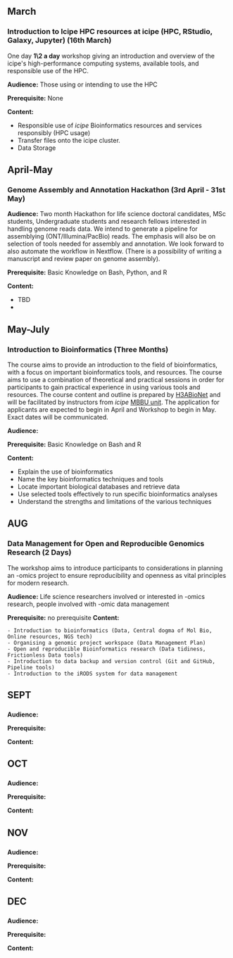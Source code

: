 ## March
### Introduction to Icipe HPC resources at icipe (HPC, RStudio, Galaxy, Jupyter) (16th March)
One day **1\2 a day** workshop giving an introduction and overview of the icipe's high-performance computing systems, available tools, and responsible use of the HPC.

**Audience:** 
Those using or intending to use the HPC

**Prerequisite:** None

**Content:**
- Responsible use of _icipe_ Bioinformatics resources and services  responsibly (HPC usage)
- Transfer files onto the icipe cluster.
- Data Storage

## April-May
### Genome Assembly and Annotation Hackathon (3rd April - 31st May)
**Audience:** 
Two month Hackathon for life science doctoral candidates, MSc students, Undergraduate students and research fellows interested in handling genome reads data. 
We intend to generate a pipeline for assemblying (ONT/Illumina/PacBio) reads. The emphasis will also be on selection of tools needed for assembly and annotation. We look forward to also automate the workflow in Nextflow. (There is a possibility of writing a manuscript and review paper on genome assembly).

**Prerequisite:** Basic Knowledge on Bash, Python, and R

**Content:**
- TBD
- 

## May-July 
### Introduction to Bioinformatics (Three Months)
The course aims to provide an introduction to the field of bioinformatics, with a focus on important bioinformatics tools, and resources. The course aims to use a combination of theoretical and practical sessions in order for participants to gain practical experience in using various tools and resources.
The course content and outline is prepared by [H3ABioNet](https://www.h3abionet.org/categories/introduction-to-bioinformatics-training-2022) and will be facilitated by instructors from _icipe_ [MBBU unit](https://mbbu.github.io/). The application for applicants are expected to begin in April and Workshop to begin in May. Exact dates will be communicated.

**Audience:**

**Prerequisite:** Basic Knowledge on Bash and R


**Content:**
>
  - Explain the use of bioinformatics
  - Name the key bioinformatics techniques and tools
  - Locate important biological databases and retrieve data
  - Use selected tools effectively to run specific bioinformatics analyses
  - Understand the strengths and limitations of the various techniques

## AUG
### Data Management for Open and Reproducible Genomics Research (2 Days)
The workshop aims to introduce participants to considerations in planning an -omics project to ensure reproducibility and openness as vital principles for modern research.

**Audience:** 
Life science researchers involved or interested in -omics research, people involved with -omic data management

**Prerequisite:**
no prerequisite 
**Content:**
>
    - Introduction to bioinformatics (Data, Central dogma of Mol Bio, Online resources, NGS tech)
    - Organising a genomic project workspace (Data Management Plan)
    - Open and reproducible Bioinformatics research (Data tidiness, Frictionless Data tools)
    - Introduction to data backup and version control (Git and GitHub, Pipeline tools)
    - Introduction to the iRODS system for data management


## SEPT
### 

**Audience:**

**Prerequisite:**

**Content:**


## OCT
### 

**Audience:**

**Prerequisite:**

**Content:**



## NOV
###

**Audience:**

**Prerequisite:**

**Content:**


## DEC
### 

**Audience:**

**Prerequisite:**

**Content:**
